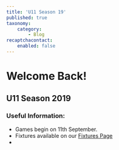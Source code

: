 ```yaml
---
title: 'U11 Season 19'
published: true
taxonomy:
    category:
        - Blog
recaptchacontact:
    enabled: false
---
```


# Welcome Back! #

## U11 Season 2019 ##

### Useful Information: ###

* Games begin on 11th September.
* Fixtures available on our [Fixtures Page](http://www.cumannnambunscolchilldara.com/fixtures)
* 